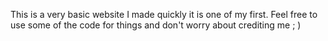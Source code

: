 This is a very basic website I made quickly it is one of my first. Feel free to use some of the code for things and don't worry about crediting me ; )

